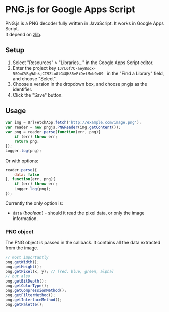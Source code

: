 
PNG.js for Google Apps Script
======

PNG.js is a PNG decoder fully written in JavaScript. It works in Google Apps Script.  
It depend on [zlib](https://github.com/hinimub/zlib.js).

Setup
-----

1. Select "Resources" > "Libraries..." in the Google Apps Script
editor.
2. Enter the project key `1JrL6f7C-aey8sqx-5SOmCVRg9AhkjCI9ZLoGlG4QH85vFiDetMmb9vU9 ` in the "Find a Library" field, and choose "Select". 
3. Choose a version in the dropdown box, and choose pngjs as the
identifier. 
4. Click the "Save" button.

Usage
-----

``` js
var img = UrlFetchApp.fetch('http://example.com/image.png');
var reader = new pngjs.PNGReader(img.getContent());
var png = reader.parse(function(err, png){
	if (err) throw err;
	return png;
});
Logger.log(png);

```

Or with options:

``` js
reader.parse({
	data: false
}, function(err, png){
	if (err) throw err;
	Logger.log(png);
});

```

Currently the only option is:

- `data` (*boolean*) - should it read the pixel data, or only the image information.

### PNG object

The PNG object is passed in the callback. It contains all the data extracted
from the image.

``` js
// most importantly
png.getWidth();
png.getHeight();
png.getPixel(x, y); // [red, blue, green, alpha]
// but also
png.getBitDepth();
png.getColorType();
png.getCompressionMethod();
png.getFilterMethod();
png.getInterlaceMethod();
png.getPalette();
```
